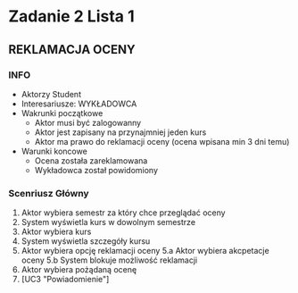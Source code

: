 # Zadanie 2 Lista 1

## REKLAMACJA OCENY

### INFO
- Aktorzy Student
- Interesariusze: WYKŁADOWCA
- Wakrunki początkowe
    - Aktor musi być zalogowanny
    - Aktor jest zapisany na przynajmniej jeden kurs
    - Aktor ma prawo do reklamacji oceny (ocena wpisana min 3 dni temu)
- Warunki koncowe 
    - Ocena została zareklamowana
    - Wykładowca został powidomiony

### Scenriusz Główny
1. Aktor wybiera semestr za który chce przeglądać oceny
2. System wyświetla kurs w dowolnym semestrze
3. Aktor wybiera kurs
4. System wyświetla szczegóły kursu
5. Aktor wybiera opcję reklamacji oceny
5.a Aktor wybiera akcpetacje oceny
5.b System blokuje możliwość reklamacji
6. Aktor wybiera pożądaną ocenę
7. [UC3 "Powiadomienie"]  